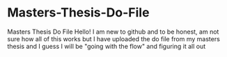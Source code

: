 # Masters-Thesis-Do-File
Masters Thesis Do File
Hello! I am new to github and to be honest, am not sure how all of this works
but I have uploaded the do file from my masters thesis and I guess I will be 
"going with the flow" and figuring it all out 
